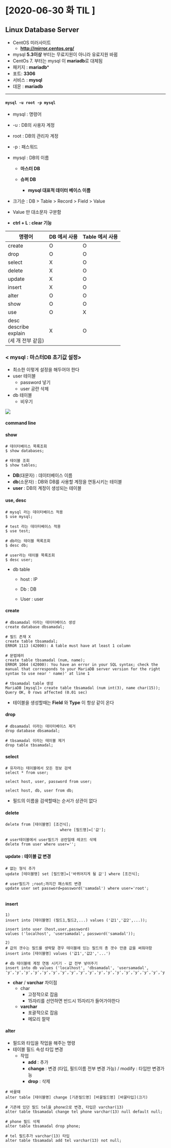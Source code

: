 # [2020-06-30 화 TIL ]

## Linux Database Server



- CentOS 미러사이트 
  - **http://mirror.centos.org/**
- mysql **5.3이상** 부터는 무료지원이 아니라 유료지원 바뀜 
- CentOs 7. 부터는 mysql 이 **mariadb**로 대체됨 
- 패키지 : **mariadb***
- 포트: **3306**
- 서비스 : **mysql**
- 데몬 : **mariadb**

***

#### `mysql -u root -p mysql`

- mysql : 명령어
- -u : DB의 사용자 계정 

- root : DB의 관리자 계정 
- -p : 패스워드
- mysql : DB의 이름 
  - **마스터 DB** 
  - **슈퍼 DB**
    
    - **mysql 대표적 데이터 베이스 이름**
    
      

- 크기순 : DB > Table > Record > Field > Value
- Value 만 대소문자 구분함 

- **ctrl + L   :   clear 기능**



| 명령어                                           | DB 에서 사용 | Table 에서 사용 |
| ------------------------------------------------ | ------------ | --------------- |
| create                                           | O            | O               |
| drop                                             | O            | O               |
| select                                           | X            | O               |
| delete                                           | X            | O               |
| update                                           | X            | O               |
| insert                                           | X            | O               |
| alter                                            | O            | O               |
| show                                             | O            | O               |
| use                                              | O            | X               |
| desc<br>describe<br>explain<br>(세 개 전부 같음) | X            | O               |



### < mysql : 마스터DB 초기값 설정>

- 최소한 이렇게 설정을 해두어야 한다 
- user 테이블 
  - password 넣기 
  - user 공란 삭제
- db 테이블
  - 비우기 

<img src="./마스터 DB 초기값설정.PNG">





#### command line

#### show

```shell
# 데이터베이스 목록조회
$ show databases;

# 테이블 조회
$ show tables;
```

- **DB**(대문자) : 데이터베이스 이름
- **db**(소문자) : DB와 DB를 사용할 계정을 연동시키는 테이블 
- **user** : DB의 계정이 생성되는 테이블



#### use, desc

```shell
# mysql 라는 데이터베이스 적용
$ use mysql;

# test 라는 데이터베이스 적용 
$ use test;

# db라는 테이블 목록조회
$ desc db;

# user라는 테이블 목록조회
$ desc user;
```

- db table

  - host : IP

  - Db : DB

  - User : user

    

#### create

```mysql
# dbsamadal 이라는 데이터베이스 생성
create database dbsamadal;

# 필드 존재 X
create table tbsamadal;
ERROR 1113 (42000): A table must have at least 1 column

# 문법에러
create table tbsamadal (num, name);
ERROR 1064 (42000): You have an error in your SQL syntax; check the manual that corresponds to your MariaDB server version for the right syntax to use near ' name)' at line 1

# tbsamadal table 생성 
MariaDB [mysql]> create table tbsamadal (num int(3), name char(15));
Query OK, 0 rows affected (0.01 sec)

```

- 테이블을 생성할때는 **Field** 와 **Type** 이 항상 같이 온다 

  

#### drop

```mysql
# dbsamadal 이라는 데이터베이스 제거
drop database dbsamadal;

# tbsamadal 이라는 테이블 제거
drop table tbsamadal;
```



#### select

```mysql
# 유자라는 테이블에서 모든 정보 검색
select * from user;

select host, user, password from user;

select host, db, user from db;
```

- 필드의 이름을 검색할때는 순서가 상관이 없다 

  

#### delete

````mysql
delete from [테이블명] [조건식];
						where [필드명]=['값'];

# user테이블에서 user필드가 공란일때 레코드 삭제 
delete from user where user='';
````



#### update : 테이블 값 변경 

```mysql
# 없는 형식 추가
update [테이블명] set [필드명]=['바뀌어지게 될 값'] where [조건식];

# user필드가 ;root;까지간 패스워트 변경                                                      
update user set password=password('samadal') where user='root';


```



#### insert

```mysql
1) 
insert into [테이블명] (필드1,필드2,...) values ('값1','값2',...));

insert into user (host,user,password) 
values ('localhost', 'usersamadal', password('samadal'));

2) 
# 값의 갯수는 필드를 생략할 경우 테이블에 있는 필드의 총 갯수 만큼 값을 써줘야함 
insert into [테이블명] values ('값1','값2','...')

# db 테이블에 계정 연동 시키기 - 값 전부 넣어주기 
insert into db values ('localhost', 'dbsamadal', 'usersamadal',
'y','y','y','y','y','y','y','y','y','y','y','y','y','y','y','y','y','y','y');

```

- **char** / **varchar** 차이점
  - char 
    - 고정적으로 잡음 
    - 15자리를 선언하면 반드시 15자리가 들어가야한다 
  - **varchar**
    - 포괄적으로 잡음 
    - 메모리 절약 



#### alter 

- 필드와 타입을 작업을 해주는 명령
- 테이블 필드 속성 타입 변경 
  - 작업
    - **add** : 추가
    - **change** : 변경 (타입, 필드이름 전부 변경 가능) / modify : 타입만 변경가능 
    - **drop** : 삭제

```mysql
# 바꿀때
alter table [테이블명] change [기존필드명] [바꿀필드명] [바꿀타입](크기)

# 기존에 있던 필드 tel을 phone으로 변경, 타입은 varchar(13)
alter table tbsamadal change tel phone varchar(13) null default null;

# phone 필드 삭제 
alter table tbsamadal drop phone;

# tel 필드추가 varchar(13) 타입
alter table tbsamadal add tel varchar(13) not null;
```



